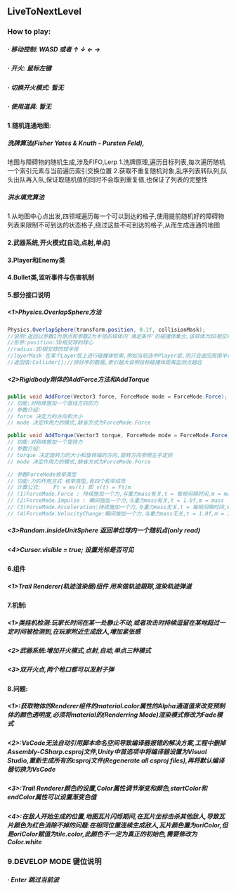 ## LiveToNextLevel

### How to play:

##### · 移动控制: WASD 或者 ↑ ↓ ← →
##### · 开火: 鼠标左键
##### · 切换开火模式: 暂无
##### · 使用道具: 暂无

#### 1.随机连通地图:
##### 洗牌算法(Fisher Yates &amp; Knuth - Pursten Feld),
地图与障碍物的随机生成,涉及FIFO,Lerp
1.洗牌原理,遍历目标列表,每次遍历随机一个索引元素与当前遍历索引交换位置
2.获取不重复随机对象,乱序列表转队列,队头出队再入队,保证取随机值的同时不会取到重复值,也保证了列表的完整性
##### 洪水填充算法
1.从地图中心点出发,四领域遍历每一个可以到达的格子,使用提前随机好的障碍物列表来限制不可到达的状态格子,绕过这些不可到达的格子,从而生成连通的地图

#### 2.武器系统,开火模式[自动,点射,单点]

#### 3.Player和Enemy类

#### 4.Bullet类,监听事件与伤害机制

#### 5.部分接口说明
##### <1>Physics.OverlapSphere方法
```csharp
Physics.OverlapSphere(transform.position, 0.1f, collisionMask);
//说明:返回以参数1为原点和参数2为半径的球体内'满足条件'的碰撞体集合,该球体为3D相交球
//形参:position:3D相交球的球心
//radius:3D相交球的球半径
//layerMask 在某个Layer层上进行碰撞体检索,例如当前选中Player层,则只会返回周围半径内 Layer标示为Player的GameObject的碰撞体集合
//返回值:Collider[];//排好序的数据,索引越大说明目标碰撞体距离监测点越远
```    
##### <2>Rigidbody刚体的AddForce方法和AddTorque
```csharp
public void AddForce(Vector3 force, ForceMode mode = ForceMode.Force);
// 功能:对刚体施加一个直线方向的力 
// 参数介绍:
// force 决定力的方向和大小
// mode 决定作用力的模式,缺省方式为ForceMode.Force

public void AddTorque(Vector3 torque, ForceMode mode = ForceMode.Force);
// 功能:对刚体施加一个旋转力
// 参数介绍:
// torque 决定旋转力的大小和旋转轴的方向,旋转方向参照左手定则
// mode 决定作用力的模式,缺省方式为ForceMode.Force

// 参数ForceMode枚举类型
// 功能:力的作用方式 枚举类型,有四个枚举成员
// 计算公式:    Ft = mv(t) 即 v(t) = Ft/m
// (1)ForceMode.Force : 持续施加一个力,与重力mass有关,t = 每帧间隔时间,m = mass
// (2)ForceMode.Impulse : 瞬间施加一个力,与重力mass有关,t = 1.0f,m = mass
// (3)ForceMode.Acceleration:持续施加一个力,与重力mass无关,t = 每帧间隔时间,m = 1.0f
// (4)ForceMode.VelocityChange:瞬间施加一个力,与重力mass无关,t = 1.0f,m = 1.0f

```    
##### <3>Random.insideUnitSphere 返回单位球内一个随机点(only read)
##### <4>Cursor.visible = true; 设置光标是否可见

#### 6.组件
##### <1>Trail Renderer(轨迹渲染器)组件 用来做轨迹跟踪,渲染轨迹弹道

#### 7.机制:
##### <1>类挂机检测:玩家长时间在某一处静止不动,或者攻击时持续逗留在某地超过一定时间被检测到,在玩家附近生成敌人,增加紧张感
##### <2>武器系统:增加开火模式,点射,自动,单点三种模式
##### <3>双开火点,两个枪口都可以发射子弹

#### 8.问题:
##### <1>:获取物体的Renderer组件的material.color属性的Alpha通道值来改变预制体的颜色透明度,必须将material的(Renderring Mode)渲染模式修改为Fade模式
##### <2>:VsCode无法自动引用脚本命名空间导致编译器报错的解决方案,工程中删掉Assembly-CSharp.csproj文件,Unity中首选项中将编译器设置为Visual Studio,重新生成所有的csproj文件(Regenerate all csproj files),再将默认编译器切换为VsCode
##### <3>:Trail Renderer颜色的设置,Color属性调节渐变和颜色,startColor和endColor属性可以设置渐变色值
##### <4>:在敌人开始生成的位置,地图瓦片闪烁期间,在瓦片坐标击杀其他敌人,导致瓦片颜色为红色消除不掉的问题:在相同位置连续生成敌人,瓦片颜色置为oriColor,但是oriColor赋值为tile.color,此颜色不一定为真正的初始色,需要修改为Color.white

### 9.DEVELOP MODE 键位说明

##### · Enter 跳过当前波
